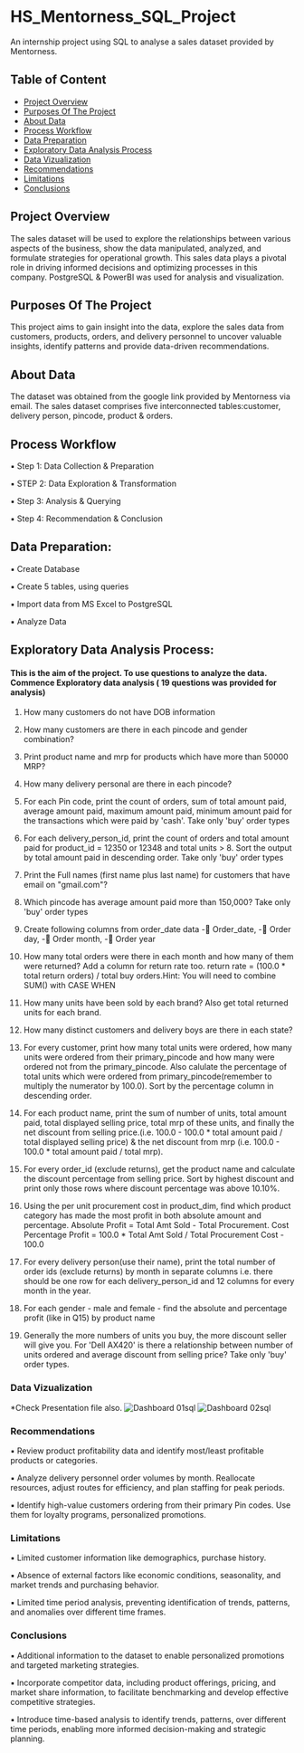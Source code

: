 # HS_Mentorness_SQL_Project
An internship project using SQL to analyse a sales dataset provided by Mentorness.


## Table of Content

- [ Project Overview](#project-overview)
- [ Purposes Of The Project](#purposes-of-the-project)
- [About Data](#about-data)
- [Process Workflow](Process-Workflow)
- [Data Preparation](Data-Preparation)
- [Exploratory Data Analysis Process](#exploratory-data-analysis-process)
- [Data Vizualization](#data-vizualization)
- [Recommendations](#recommendations)
- [Limitations](#limitations)
- [Conclusions](#conclusions)


## Project Overview

The sales dataset will be used to explore the relationships between various aspects of the business, show the data manipulated, analyzed, and formulate strategies for operational growth.
This sales data plays a pivotal role in driving informed decisions and optimizing processes in this company. 
PostgreSQL & PowerBI was used for analysis and visualization.


## Purposes Of The Project

This project aims to gain insight into the data, explore the sales data from customers, products, orders, and delivery personnel to uncover valuable insights, identify patterns and provide data-driven recommendations. 

## About Data

The dataset was obtained from the google link provided by Mentorness via email. The sales dataset comprises five interconnected tables:customer, delivery person, pincode, product & orders.


## Process Workflow

▪ Step 1: Data Collection & Preparation

▪ STEP 2: Data Exploration & Transformation

▪ Step 3: Analysis & Querying

▪ Step 4: Recommendation & Conclusion


 ## **Data Preparation:**  

▪ Create Database

▪ Create 5 tables, using queries

▪ Import data from MS Excel to PostgreSQL

▪ Analyze Data



## **Exploratory Data Analysis Process:** 
#### This is the aim of the project. To use questions to analyze the data. Commence Exploratory data analysis ( 19 questions was provided for analysis)


1.  How many customers do not have DOB information
2.  How many customers are there in each pincode and gender combination?
3.  Print product name and mrp for products which have more than 50000 MRP?
4.  How many delivery personal are there in each pincode?
5.  For each Pin code, print the count of orders, sum of total amount paid, average amount paid,
    maximum amount paid, minimum amount paid for the transactions which were paid by 'cash'. Take only 'buy' order types
6.  For each delivery_person_id, print the count of orders and total amount paid for product_id = 12350 or 12348 and total units > 8. Sort the output by total amount paid       in descending order. Take only 'buy' order types
7.  Print the Full names (first name plus last name) for customers that have email on "gmail.com"?
8.  Which pincode has average amount paid more than 150,000? Take only 'buy' order types
9.  Create following columns from order_date data - Order_date, - Order day, - Order month, - Order year
10. How many total orders were there in each month and how many of them were returned? Add a column for return rate too.
    return rate = (100.0 * total return orders) / total buy orders.Hint: You will need to combine SUM() with CASE WHEN
11. How many units have been sold by each brand? Also get total returned units for each brand.

12. How many distinct customers and delivery boys are there in each state?

13. For every customer, print how many total units were ordered, how many units were ordered from their primary_pincode and how many were ordered not from the
    primary_pincode. Also calulate the percentage of total units which were ordered from primary_pincode(remember to multiply the numerator by 100.0).
    Sort by the percentage column in descending order.
14. For each product name, print the sum of number of units, total amount paid, total displayed selling price, total mrp of these units, 
    and finally the net discount from selling price.(i.e. 100.0 - 100.0 * total amount paid / total displayed selling price) &
    the net discount from mrp (i.e. 100.0 - 100.0 * total amount paid / total mrp).
15. For every order_id (exclude returns), get the product name and calculate the discount percentage from selling price. 
    Sort by highest discount and print only those rows where discount percentage was above 10.10%.
16. Using the per unit procurement cost in product_dim, find which product category has made the most profit in both absolute amount and percentage. Absolute Profit =           Total Amt Sold - Total Procurement. Cost Percentage Profit = 100.0 * Total Amt Sold / Total Procurement Cost - 100.0
17. For every delivery person(use their name), print the total number of order ids (exclude returns) by month in separate columns
    i.e. there should be one row for each delivery_person_id and 12 columns for every month in the year.
18. For each gender - male and female - find the absolute and percentage profit (like in Q15) by product name
19. Generally the more numbers of units you buy, the more discount seller will give you.
    For 'Dell AX420' is there a relationship between number of units ordered and average discount from selling price? Take only 'buy' order types.



### Data Vizualization
 *Check Presentation file also.
 ![Dashboard 01sql](https://github.com/hanifasalihu/HS_Mentorness_SQL_Project/assets/157046638/0e49b366-910d-42e8-9425-27655905d830)
 ![Dashboard 02sql](https://github.com/hanifasalihu/HS_Mentorness_SQL_Project/assets/157046638/8708a8a8-e22e-47f6-a72b-a592620a2ce6)


### Recommendations

▪ Review product profitability data and identify most/least profitable products or categories.

▪ Analyze delivery personnel order volumes by month. Reallocate resources, adjust routes for efficiency, and plan staffing for peak periods.

▪ Identify high-value customers ordering from their primary Pin codes. Use them for loyalty programs, personalized promotions.


### Limitations

▪ Limited customer information like demographics, purchase history.

▪ Absence of external factors like economic conditions, seasonality, and market trends and purchasing behavior.

▪ Limited time period analysis, preventing identification of trends, patterns, and anomalies over different time frames.


### Conclusions

▪ Additional information to the dataset to enable personalized promotions and targeted marketing strategies.

▪ Incorporate competitor data, including product offerings, pricing, and market share information, to facilitate benchmarking and develop effective competitive strategies.

▪ Introduce time-based analysis to identify trends, patterns, over different time periods, enabling more informed decision-making and strategic planning.



